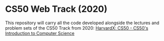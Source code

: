 # CS50 Web Track (2020)
This repository will carry all the code developed alongside the lectures and problem sets of the CS50 Track from 2020: [HarvardX: CS50 - CS50's Introduction to Computer Science](https://courses.edx.org/courses/course-v1:HarvardX+CS50+X/course/)
